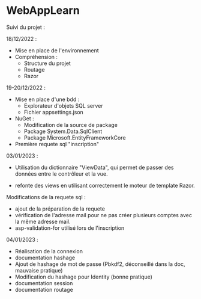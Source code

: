# WebAppLearn

Suivi du projet :

18/12/2022 : 
- Mise en place de l'environnement
- Compréhension :
  - Structure du projet
  - Routage
  - Razor

19-20/12/2022 :
- Mise en place d'une bdd : 
  - Explorateur d'objets SQL server
  - Fichier appsettings.json
- NuGet :
  - Modification de la source de package
  - Package System.Data.SqlClient
  - Package Microsoft.EntityFrameworkCore
- Première requete sql "inscription"

03/01/2023 :
- Utilisation du dictionnaire "ViewData", qui permet de passer des
données entre le contrôleur et la vue.

- refonte des views en utilisant correctement le moteur de template Razor.

Modifications de la requete sql :
- ajout de la préparation de la requete
- vérification de l'adresse mail pour ne pas créer plusieurs comptes avec la même adresse mail.
- asp-validation-for utilisé lors de l'inscription

04/01/2023 :
- Réalisation de la connexion
- documentation hashage
- Ajout de hashage de mot de passe (Pbkdf2, déconseillé dans la doc, mauvaise pratique)
- Modification du hashage pour Identity (bonne pratique)
- documentation session
- documentation routage

